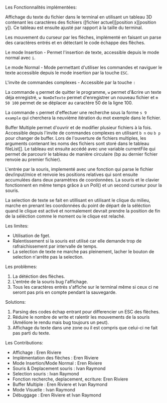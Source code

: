 Les Fonctionnalités implémentées:

Affichage du texte du fichier dans le terminal en utilisant un tableau 3D contenant les caractères des fichiers ([fichier actuel][position x][position y]). Ce tableau est ensuite ajusté par rapport à la taille du terminal.

Les mouvement du curseur par les flèches, implémenté en faisant un parse des caractères entrés et en détectant le code échappe des flèches.

Le mode Insertion - Permet l'insertion de texte, accessible depuis le mode normal avec `i`.

Le mode Normal - Mode permettant d'utiliser les commandes et naviguer le texte accessible depuis le mode insertion par la touche `ESC`.

L'invite de commandes complexes - Accessible par la touche `:`

La commande `q` permet de quitter le programme, `w` permet d'&crire un texte déja enregistré, `w NomDeTexte` permet d'enregistrer un nouveau fichier et `m 50 100` permet de se déplacer au caractère 50 de la ligne 100.

La commande `s` permet d'effectuer une recherche sous la forme `s 9 example` qui cherchera la neuvième itération du mot exemple dans le fichier. 

Buffer Multiple permet d'ouvrir et de modifier plusieur fichiers à la fois. Accessible depuis l'invite de commandes complexes en utilisant `b n` ou `b p` pour changer de buffer. Lors de l'ouverture de fichiers multiples, les arguments contenant les noms des fichiers sont storé dans le tableau fileList[]. Le tableau est ensuite accédé avec une variable currentFile qui permet de parcourir le tableau de manière circulaire (bp au dernier fichier renvoie au premier fichier).

L'entrée par la souris, implementé avec une fonction qui parse le fichier dev/input/mice et renvoie les positions relatives qui sont ensuite accumulées dans deux paramètres de coordonnées. La souris et le clavier fonctionnent en même temps grâce à un Poll() et un second curseur pour la souris.

La selection de texte se fait en utillisant en utilisant le clique du milieu, marche en prenant les coordonnées du point de départ de la séléction quand le clique est activé et normalement devrait prendre la position de fin de la séléction comme le moment ou le clique est relaché.


Les limites:

- Utilisation de fget.
- Ralentissement si la souris est utilisé car elle demande trop de rafraichissement par intervalle de temps.
- La selection de texte ne marche pas pleinement, lacher le bouton de selection n'arrête pas la selection.



Les problèmes:

1. La détéction des flèches. 
2. L'entrée de la souris bug l'affichage.
3. Tous les caractères entrés s'affiche sur le terminal même si ceux ci ne seront pas pris en compte pendant la sauvegarde.



Solutions:

1. Parsing des codes échap entrant pour differencier un ESC des flèches.
2. Réduire le nombre de write et ralentir les mouvements de la souris (Améliore le rendu mais bug toujours un peut).
3. Affichage du texte dans une zone ou il est compris que celui-ci ne fait pas parti du texte.


Les Contributions:

*  Affichage                                : Eren Riviere
*  Implémentation des flèches               : Eren Riviere
*  Mode Insertion/Mode Normal               : Eren Riviere
*  Souris & Deplacement souris              : Ivan Raymond
*  Selection souris                         : Ivan Raymond
*  Fonction recherche, deplacement, ecriture: Eren Riviere
*  Buffer Multiple                          : Eren Riviere et Ivan Raymond
*  Mode Visuelle                            : Ivan Raymond
*  Débuggage                                : Eren Riviere et Ivan Raymond